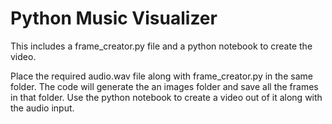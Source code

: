 # Python Music Visualizer

This includes a frame_creator.py file and a python notebook to create the video.

Place the required audio.wav file along with frame_creator.py in the same folder. The code will generate the an images folder and save all the frames in that folder. Use the python notebook to create a video out of it along with the audio input.
